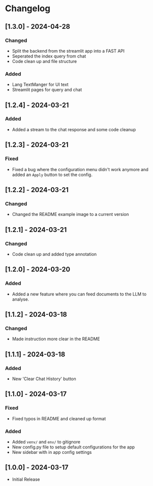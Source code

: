 # Changelog

## [1.3.0] - 2024-04-28

### Changed
- Split the backend from the streamlit app into a FAST API
- Seperated the index query from chat
- Code clean up and file structure

### Added
- Lang TextManger for UI text
- Streamlit pages for query and chat

## [1.2.4] - 2024-03-21

### Added
- Added a stream to the chat response and some code cleanup

## [1.2.3] - 2024-03-21

### Fixed
- Fixed a bug where the configuration menu didn't work anymore and added an `Apply` button to set the config.

## [1.2.2] - 2024-03-21

### Changed
- Changed the README example image to a current version

## [1.2.1] - 2024-03-21

### Changed
- Code clean up and added type annotation

## [1.2.0] - 2024-03-20

### Added
- Added a new feature where you can feed documents to the LLM to analyse.

## [1.1.2] - 2024-03-18

### Changed
- Made instruction more clear in the README

## [1.1.1] - 2024-03-18

### Added
- New 'Clear Chat History' button
 
## [1.1.0] - 2024-03-17

### Fixed
- Fixed typos in README and cleaned up format

### Added
- Added `venv/` and `env/` to gitignore
- New config.py file to setup default configurations for the app
- New sidebar with in app config settings

## [1.0.0] - 2024-03-17
- Initial Release